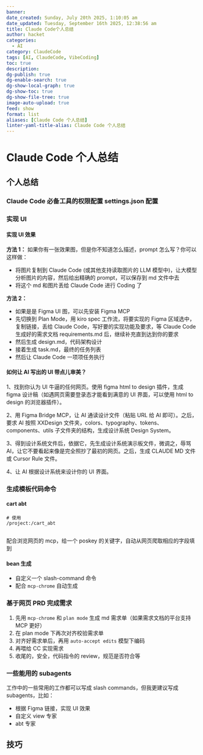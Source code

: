 ```yaml
---
banner: 
date_created: Sunday, July 20th 2025, 1:10:05 am
date_updated: Tuesday, September 16th 2025, 12:38:56 am
title: Claude Code个人总结
author: hacket
categories:
  - AI
category: ClaudeCode
tags: [AI, ClaudeCode, VibeCoding]
toc: true
description: 
dg-publish: true
dg-enable-search: true
dg-show-local-graph: true
dg-show-toc: true
dg-show-file-tree: true
image-auto-upload: true
feed: show
format: list
aliases: [Claude Code 个人总结]
linter-yaml-title-alias: Claude Code 个人总结
---
```


# Claude Code 个人总结

## 个人总结

### Claude Code 必备工具的权限配置 settings.json 配置

### 实现 UI

#### 实现 UI 效果

**方法 1：**
如果你有一张效果图，但是你不知道怎么描述，prompt 怎么写？你可以这样做：
- 将图片复制到 Claude Code (或其他支持读取图片的 LLM 模型中)，让大模型分析图片的内容，然后给出精确的 prompt，可以保存到 md 文件中去
- 将这个 md 和图片丢给 Claude Code 进行 Coding 了

**方法 2：**
- 如果是是 Figma UI 图，可以先安装 Figma MCP
- 先切换到 Plan Mode，用 kiro spec 工作流，将要实现的 Figma 区域选中，复制链接，丢给 Claude Code，写好要的实现功能及要求，等 Claude Code 生成好的需求文档 requirements.md 后，继续补充直到达到你的要求
- 然后生成 design.md，代码架构设计
- 接着生成 task.md，最终的任务列表
- 然后让 Claude Code 一项项任务执行

#### 如何让 AI 写出的 UI 带点儿审美？

1、找到你认为 UI 牛逼的任何网页。使用 figma html to design 插件，生成 figma 设计稿（如遇网页需要登录态才能看到满意的 UI 界面，可以使用 html to design 的浏览器插件）。

2、用 Figma Bridge MCP，让 AI 通读设计文件（粘贴 URL 给 AI 即可）。之后，要求 AI 按照 XXDesign 文件夹，colors、typography、tokens、components、utils 子文件夹的结构，生成设计系统 Design System。

3、得到设计系统文件后，依据它，先生成设计系统演示板文件，微调之，辱骂 AI，让它不要看起来像是完全照抄了最初的网页。之后，生成 CLAUDE MD 文件或 Cursor Rule 文件。

4、让 AI 根据设计系统来设计你的 UI 界面。

### 生成模板代码命令

#### cart abt

```shell
# 使用
/project:/cart_abt


```

配合浏览网页的 mcp，给一个 poskey 的关键字，自动从网页爬取相应的字段填到

#### bean 生成

- 自定义一个 slash-command 命令
- 配合 `mcp-chrome` 自动生成

### 基于网页 PRD 完成需求

1. 先用 `mcp-chrome` 和 `plan mode` 生成 md 需求单（如果需求文档的平台支持 MCP 更好）
2. 在 plan mode 下再次对齐校验需求单
3. 对齐好需求单后，再用 `auto-accept edits` 模型下编码
4. 再喂给 CC 实现需求
5. 收尾的，安全，代码指令的 review，规范是否符合等

### 一些能用的 subagents

工作中的一些常用的工作都可以写成 slash commands，但我更建议写成 subagents，比如：

- 根据 Figma 链接，实现 UI 效果
- 自定义 view 专家
- abt 专家

## 技巧

